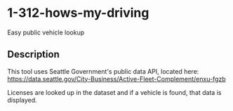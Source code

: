# 1-312-hows-my-driving
Easy public vehicle lookup

## Description

This tool uses Seattle Government's public data API, located here: https://data.seattle.gov/City-Business/Active-Fleet-Complement/enxu-fgzb

Licenses are looked up in the dataset and if a vehicle is found, that data is displayed.
